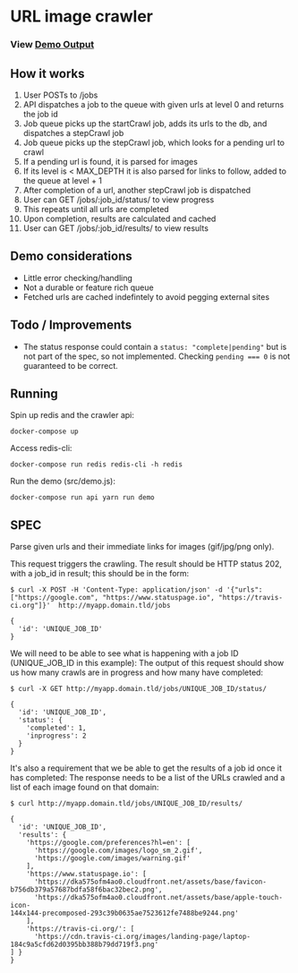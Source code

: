 # URL image crawler

### View [Demo Output](DEMO_OUTPUT.txt)

## How it works

1.  User POSTs to /jobs
1.  API dispatches a job to the queue with given urls at level 0 and returns the job id
1.  Job queue picks up the startCrawl job, adds its urls to the db, and dispatches a stepCrawl job
1.  Job queue picks up the stepCrawl job, which looks for a pending url to crawl
1.  If a pending url is found, it is parsed for images
1.  If its level is < MAX_DEPTH it is also parsed for links to follow, added to the queue at level + 1
1.  After completion of a url, another stepCrawl job is dispatched
1.  User can GET /jobs/:job_id/status/ to view progress
1.  This repeats until all urls are completed
1.  Upon completion, results are calculated and cached
1.  User can GET /jobs/:job_id/results/ to view results

## Demo considerations

* Little error checking/handling
* Not a durable or feature rich queue
* Fetched urls are cached indefintely to avoid pegging external sites

## Todo / Improvements

* The status response could contain a `status: "complete|pending"`
  but is not part of the spec, so not implemented. Checking `pending === 0` is
  not guaranteed to be correct.

## Running

Spin up redis and the crawler api:

```
docker-compose up
```

Access redis-cli:

```
docker-compose run redis redis-cli -h redis
```

Run the demo (src/demo.js):

```
docker-compose run api yarn run demo
```

## SPEC

Parse given urls and their immediate links for images (gif/jpg/png only).

This request triggers the crawling. The result should be HTTP status 202, with a job_id in result; this should be in the form:

```
$ curl -X POST -H 'Content-Type: application/json' -d '{"urls": ["https://google.com", "https://www.statuspage.io", "https://travis-ci.org"]}'  http://myapp.domain.tld/jobs

{
  'id': 'UNIQUE_JOB_ID'
}
```

We will need to be able to see what is happening with a job ID (UNIQUE_JOB_ID in this example):
The output of this request should show us how many crawls are in progress and how many have completed:

```
$ curl -X GET http://myapp.domain.tld/jobs/UNIQUE_JOB_ID/status/

{
  'id': 'UNIQUE_JOB_ID',
  'status': {
    'completed': 1,
    'inprogress': 2
  }
}
```

It's also a requirement that we be able to get the results of a job id once it has completed:
The response needs to be a list of the URLs crawled and a list of each image found on that domain:

```
$ curl http://myapp.domain.tld/jobs/UNIQUE_JOB_ID/results/

{
  'id': 'UNIQUE_JOB_ID',
  'results': {
    'https://google.com/preferences?hl=en': [
      'https://google.com/images/logo_sm_2.gif',
      'https://google.com/images/warning.gif'
    ],
    'https://www.statuspage.io': [
      'https://dka575ofm4ao0.cloudfront.net/assets/base/favicon-
b756db379a57687bdfa58f6bac32bec2.png',
      'https://dka575ofm4ao0.cloudfront.net/assets/base/apple-touch-icon-
144x144-precomposed-293c39b0635ae7523612fe7488be9244.png'
    ],
    'https://travis-ci.org/': [
      'https://cdn.travis-ci.org/images/landing-page/laptop-
184c9a5cfd62d0395bb388b79dd719f3.png'
] }
}
```

